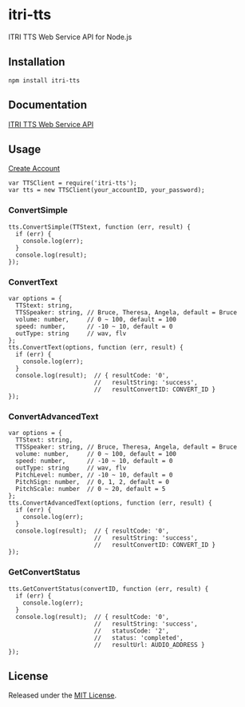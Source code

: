 # itri-tts
ITRI TTS Web Service API for Node.js

## Installation
    npm install itri-tts

## Documentation
[ITRI TTS Web Service API](http://tts.itri.org.tw/development/web_service_api.php)

## Usage
[Create Account](http://tts.itri.org.tw/)

    var TTSClient = require('itri-tts');
    var tts = new TTSClient(your_accountID, your_password);
    
### ConvertSimple
    tts.ConvertSimple(TTStext, function (err, result) {
      if (err) {
        console.log(err);
      }
      console.log(result);
    });    

### ConvertText
    var options = {
      TTStext: string,
      TTSSpeaker: string, // Bruce, Theresa, Angela, default = Bruce
      volume: number,     // 0 ~ 100, default = 100
      speed: number,      // -10 ~ 10, default = 0
      outType: string     // wav, flv
    };
    tts.ConvertText(options, function (err, result) {
      if (err) {
        console.log(err);
      }
      console.log(result);  // { resultCode: '0',
                            //   resultString: 'success', 
                            //   resultConvertID: CONVERT_ID }
    });  

### ConvertAdvancedText
    var options = {
      TTStext: string,
      TTSSpeaker: string, // Bruce, Theresa, Angela, default = Bruce
      volume: number,     // 0 ~ 100, default = 100
      speed: number,      // -10 ~ 10, default = 0
      outType: string     // wav, flv
      PitchLevel: number, // -10 ~ 10, default = 0
      PitchSign: number,  // 0, 1, 2, default = 0
      PitchScale: number  // 0 ~ 20, default = 5
    };
    tts.ConvertAdvancedText(options, function (err, result) {
      if (err) {
        console.log(err);
      }
      console.log(result);  // { resultCode: '0',
                            //   resultString: 'success', 
                            //   resultConvertID: CONVERT_ID }
    });  
    
### GetConvertStatus
    tts.GetConvertStatus(convertID, function (err, result) {
      if (err) {
        console.log(err);
      }
      console.log(result);  // { resultCode: '0',
                            //   resultString: 'success', 
                            //   statusCode: '2', 
                            //   status: 'completed', 
                            //   resultUrl: AUDIO_ADDRESS }
    });
    
## License
Released under the [MIT License](http://opensource.org/licenses/MIT).
